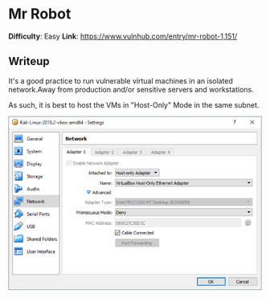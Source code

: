 # Mr Robot

**Difficulty**: Easy
**Link**: https://www.vulnhub.com/entry/mr-robot-1,151/

## Writeup

It's a good practice to run vulnerable virtual machines in an isolated network.Away from production and/or sensitive servers and workstations.

As such, it is best to host the VMs in "Host-Only" Mode in the same subnet.

![Check your settings](img1.PNG)
